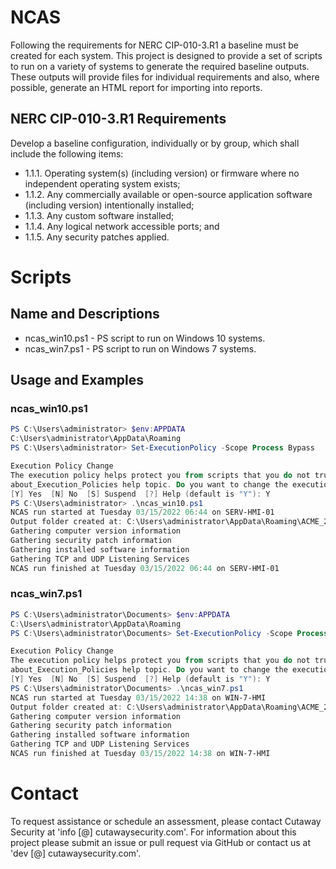 # NCAS

Following the requirements for NERC CIP-010-3.R1 a baseline must be created for each system. This project is designed to provide a set of scripts to run on a variety of systems to generate the required baseline outputs. These outputs will provide files for individual requirements and also, where possible, generate an HTML report for importing into reports.

## NERC CIP-010-3.R1 Requirements 

Develop a baseline configuration, individually or by group, which shall include the following items:

* 1.1.1. Operating system(s) (including version) or firmware where no independent operating system exists;
* 1.1.2. Any commercially available or open-source application software (including version) intentionally installed;
* 1.1.3. Any custom software installed;
* 1.1.4. Any logical network accessible ports; and
* 1.1.5. Any security patches applied.

# Scripts

## Name and Descriptions

* ncas_win10.ps1 - PS script to run on Windows 10 systems.
* ncas_win7.ps1 - PS script to run on Windows 7 systems.

## Usage and Examples

### ncas_win10.ps1

```powershell
PS C:\Users\administrator> $env:APPDATA
C:\Users\administrator\AppData\Roaming
PS C:\Users\administrator> Set-ExecutionPolicy -Scope Process Bypass

Execution Policy Change
The execution policy helps protect you from scripts that you do not trust. Changing the execution policy might expose you to the security risks described in the
about_Execution_Policies help topic. Do you want to change the execution policy?
[Y] Yes  [N] No  [S] Suspend  [?] Help (default is "Y"): Y
PS C:\Users\administrator> .\ncas_win10.ps1
NCAS run started at Tuesday 03/15/2022 06:44 on SERV-HMI-01
Output folder created at: C:\Users\administrator\AppData\Roaming\ACME_2022031506441913                                           
Gathering computer version information                                                                                  
Gathering security patch information
Gathering installed software information
Gathering TCP and UDP Listening Services
NCAS run finished at Tuesday 03/15/2022 06:44 on SERV-HMI-01
```

### ncas_win7.ps1
```powershell
PS C:\Users\administrator\Documents> $env:APPDATA
C:\Users\administrator\AppData\Roaming
PS C:\Users\administrator\Documents> Set-ExecutionPolicy -Scope Process Bypass

Execution Policy Change
The execution policy helps protect you from scripts that you do not trust. Changing the execution policy might expose you to the security risks described in the
about_Execution_Policies help topic. Do you want to change the execution policy?
[Y] Yes  [N] No  [S] Suspend  [?] Help (default is "Y"): Y
PS C:\Users\administrator\Documents> .\ncas_win7.ps1
NCAS run started at Tuesday 03/15/2022 14:38 on WIN-7-HMI
Output folder created at: C:\Users\administrator\AppData\Roaming\ACME_2022031514381444
Gathering computer version information
Gathering security patch information
Gathering installed software information
Gathering TCP and UDP Listening Services
NCAS run finished at Tuesday 03/15/2022 14:38 on WIN-7-HMI
```

# Contact
To request assistance or schedule an assessment, please contact Cutaway Security at 'info [@] cutawaysecurity.com'.
For information about this project please submit an issue or pull request via GitHub or contact us at 'dev [@] cutawaysecurity.com'.